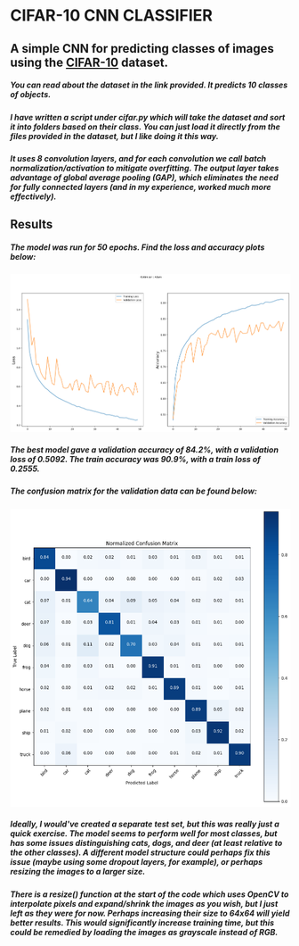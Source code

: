 # CIFAR-10 CNN CLASSIFIER

## A simple CNN for predicting classes of images using the [CIFAR-10](http://www.cs.toronto.edu/~kriz/cifar.html) dataset.

##### You can read about the dataset in the link provided. It predicts 10 classes of objects. 

##### I have written a script under **cifar.py** which will take the dataset and sort it into folders based on their class. You can just load it directly from the files provided in the dataset, but I like doing it this way.

##### It uses 8 convolution layers, and for each convolution we call batch normalization/activation to mitigate overfitting. The output layer takes advantage of global average pooling (GAP), which eliminates the need for fully connected layers (and in my experience, worked much more effectively).

## Results

##### The model was run for 50 epochs. Find the loss and accuracy plots below:

![train loss and accuracy](loss_and_acc.png)

##### The best model gave a validation accuracy of 84.2%, with a validation loss of 0.5092. The train accuracy was 90.9%, with a train loss of 0.2555.

##### The confusion matrix for the validation data can be found below: 

![confusion matrix](conf_matrix.png)

##### Ideally, I would've created a separate test set, but this was really just a quick exercise. The model seems to perform well for most classes, but has some issues distinguishing cats, dogs, and deer (at least relative to the other classes). A different model structure could perhaps fix this issue (maybe using some dropout layers, for example), or perhaps resizing the images to a larger size. 

##### There is a resize() function at the start of the code which uses OpenCV to interpolate pixels and expand/shrink the images as you wish, but I just left as they were for now. Perhaps increasing their size to 64x64 will yield better results. This would significantly increase training time, but this could be remedied by loading the images as grayscale instead of RGB. 